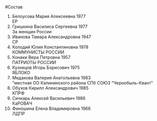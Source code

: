 #Состав
1. Белоусова Мария Алексеевна 1977   
    ЕР
2. Гришкина Василиса Сергеевна 1977   
    За женщин России
3. Иванова Тамара Александровна 1947   
    СР
4. Колодий Юлия Константиновна 1978   
    КОММУНИСТЫ РОССИИ
5. Конаки Вера Петровна 1957   
    ПАТРИОТЫ РОССИИ
6. Кузнецов Игорь Борисович 1975   
    ЯБЛОКО
7. Медакова Валерия Анатольевна 1983   
    "местная ОО Калининского района СПб СОЮЗ "Чернобыль-Квант"
8. Обухов Кирилл Александрович 1985   
    КПРФ
9. Сичкарь Алексей Васильевич 1986   
    КаРОВАЧ
10. Финошина Елена Владимировна 1966   
    ЛДПР
